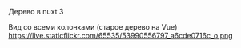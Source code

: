 Дерево в nuxt 3

Вид со всеми колонками (старое дерево на Vue) https://live.staticflickr.com/65535/53990556797_a6cde0716c_o.png
